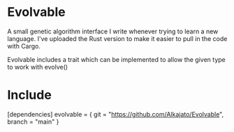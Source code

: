 # Evolvable
A small genetic algorithm interface I write whenever trying to learn a new language. I've uploaded the Rust version to make it easier to pull in the code with Cargo.

Evolvable includes a trait which can be implemented to allow the given type to work with evolve()

# Include 
[dependencies]
evolvable = { git = "https://github.com/Alkajato/Evolvable", branch = "main" }
